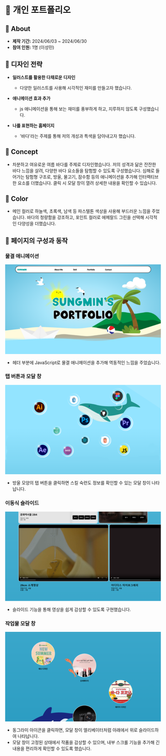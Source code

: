 # 🐳 개인 포트폴리오

## 🐬 About
- **제작 기간:** 2024/06/03 ~ 2024/06/30
- **참여 인원:** 1명 (이성민)

## 🐬 디자인 전략

- **일러스트를 활용한 다채로운 디자인**
  - 다양한 일러스트를 사용해 시각적인 재미를 만들고자 했습니다.

- **애니메이션 효과 추가**
  - js 애니메이션을 통해 보는 재미를 풍부하게 하고, 지루하지 않도록 구성했습니다.

- **나를 표현하는 홈페이지**
  - '바다'라는 주제를 통해 저의 개성과 특색을 담아내고자 했습니다.

## 🐬 Concept

- 차분하고 여유로운 여름 바다를 주제로 디자인했습니다. 저의 성격과 닮은 잔잔한 바다 느낌을 살려, 다양한 바다 요소들을 탐험할 수 있도록 구성했습니다. 심해로 들어가는 탐험형 구조로, 방울, 물고기, 잠수함 등의 애니메이션을 추가해 인터랙티브한 요소를 더했습니다. 클릭 시 모달 창이 열려 상세한 내용을 확인할 수 있습니다.

## 🐬 Color

- 메인 컬러로 하늘색, 초록색, 남색 등 파스텔톤 색상을 사용해 부드러운 느낌을 주었습니다. 바다의 청량함을 강조하고, 포인트 컬러로 에메랄드 그린을 선택해 시각적인 다양성을 더했습니다.

## 🐬 페이지의 구성과 동작

### 물결 애니메이션

![물결 애니메이션](./images/git1.png)

- 헤더 부분에 JavaScript로 물결 애니메이션을 추가해 역동적인 느낌을 주었습니다.

### 탭 버튼과 모달 창

![탭 버튼과 모달](./images/git2.png)

- 방울 모양의 탭 버튼을 클릭하면 스킬 숙련도 정보를 확인할 수 있는 모달 창이 나타납니다.

### 이동식 슬라이드

![이동식 슬라이드](/images/git3.png)

- 슬라이드 기능을 통해 영상을 쉽게 감상할 수 있도록 구현했습니다.

### 작업물 모달 창

![이동식 슬라이드](./images/git4.png)

- 동그라미 아이콘을 클릭하면, 모달 창이 엘리베이터처럼 아래에서 위로 슬라이드하여 나타납니다.
- 모달 창이 고정된 상태에서 작품을 감상할 수 있으며, 내부 스크롤 기능을 추가해 긴 내용을 편리하게 확인할 수 있도록 했습니다.


